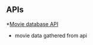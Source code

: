 ## APIs

*[Movie database API](https://rapidapi.com/rapidapi/api/movie-database-alternative/)

* movie data gathered from api